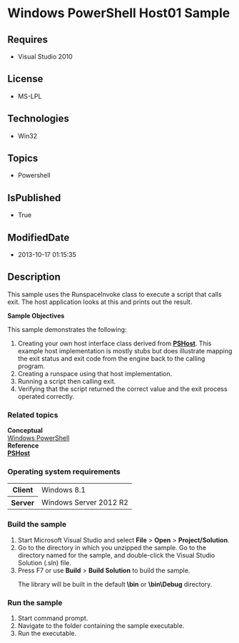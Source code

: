 # Windows PowerShell Host01 Sample
## Requires
* Visual Studio 2010
## License
* MS-LPL
## Technologies
* Win32
## Topics
* Powershell
## IsPublished
* True
## ModifiedDate
* 2013-10-17 01:15:35
## Description

<div id="mainSection">
<p>This sample uses the RunspaceInvoke class to execute a script that calls exit. The host application looks at this and prints out the result.
</p>
<p><b>Sample Objectives</b></p>
<p>This sample demonstrates the following:</p>
<ol>
<li>Creating your own host interface class derived from <a href="http://msdn.microsoft.com/en-us/library/windows/desktop/ms572439">
<b>PSHost</b></a>. This example host implementation is mostly stubs but does illustrate mapping the exit status and exit code from the engine back to the calling program.
</li><li>Creating a runspace using that host implementation. </li><li>Running a script then calling exit. </li><li>Verifying that the script returned the correct value and the exit process operated correctly.
</li></ol>
<p></p>
<h3><a id="related_topics"></a>Related topics</h3>
<dl><dt><b>Conceptual</b> </dt><dt><a href="http://go.microsoft.com/fwlink/?LinkID=178145">Windows PowerShell</a>
</dt><dt><b>Reference</b> </dt><dt><a href="http://msdn.microsoft.com/en-us/library/windows/desktop/ms572439"><b>PSHost</b></a>
</dt></dl>
<h3>Operating system requirements</h3>
<table>
<tbody>
<tr>
<th>Client</th>
<td><dt>Windows&nbsp;8.1 </dt></td>
</tr>
<tr>
<th>Server</th>
<td><dt>Windows Server&nbsp;2012&nbsp;R2 </dt></td>
</tr>
</tbody>
</table>
<h3>Build the sample</h3>
<p></p>
<ol>
<li>Start Microsoft Visual Studio and select <b>File</b> &gt; <b>Open</b> &gt; <b>
Project/Solution</b>. </li><li>Go to the directory in which you unzipped the sample. Go to the directory named for the sample, and double-click the Visual Studio Solution (.sln) file.
</li><li>Press F7 or use <b>Build</b> &gt; <b>Build Solution</b> to build the sample.
<p>The library will be built in the default<b> \bin</b> or <b>\bin\Debug</b> directory.</p>
</li></ol>
<p></p>
<h3>Run the sample</h3>
<p></p>
<ol>
<li>Start command prompt. </li><li>Navigate to the folder containing the sample executable. </li><li>Run the executable. </li></ol>
<p></p>
</div>

